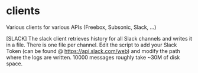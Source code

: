 # clients
Various clients for various APIs (Freebox, Subsonic, Slack, ...)

[SLACK]
The slack client retrieves history for all Slack channels and writes it in a file.
There is one file per channel.
Edit the script to add your Slack Token (can be found @ https://api.slack.com/web) and modify the path where the logs are written.
10000 messages roughly take ~30M of disk space.
